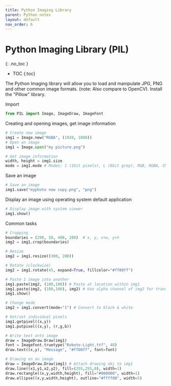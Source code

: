 ```yaml
---
title: Python Imaging Library
parent: Python notes
layout: default
nav_order: 6
---
```


# Python Imaging Library (PIL)
{: .no_toc }

- TOC
{:toc} 

The Python Imaging library will allow you to load and manipulate JPG, PNG and other common image formats. (note: Also compare to OpenCV). Install the "Pillow" library.

Import

```py
from PIL import Image, ImageDraw, ImageFont
```

Creating and opening images, get image information

```py
# Create new image
img1 = Image.new("RGBA", (1920, 1080))
# Open an image
img1 = Image.open("my picture.png")

# Get image information
width, height = img1.size
mode = img1.mode # Modes: 1 (1bit pixels), L (8bit grey), RGB, RGBA, CMYK, HSV 
```

Save an image

```py
# Save an image
img1.save("myphoto new copy.png", "png")
```

Display an image using operating system default application

```py
# Display image with system viewer
img1.show()
```

Common tasks

```py
# Cropping
boundaries = (200, 50, 400, 200)  # x, y, x+w, y+h
img2 = img1.crop(boundaries)

# Resize
img2 = img1.resize((300, 200))

# Rotate (clockwise)
img2 = img1.rotate(45, expand=True, fillcolor="#ff00ff")

# Paste 1 image into another
img1.paste(img2, (100,100)) # Paste at location within img1 
img1.paste(img2, (100,100), img2) # Use alpha channel of img2 for transparency of paste 
img1.show()

# Change mode
img2 = img1.convert(mode="1") # Convert to black & white

# Get/set individual pixels
img1.getpixel((x,y))
img1.putpixel((x,y), (r,g,b))

# Write text onto image
draw = ImageDraw.Draw(img1)
font = ImageFont.truetype("Roboto-Light.ttf", 48)
draw.text((x,y), "Message", "#ff00ff", font=font) 

# Drawing on an image
draw = ImageDraw.Draw(img1) # Attach drawing obj to img1
draw.line((x1,y1,x2,y2), fill=(255,255,0), width=1)
draw.rectangle((x,y,width,height), fill="#000000", width=1)
draw.ellipse((x,y,width,height), outline="#ffff00", width=5)
```
